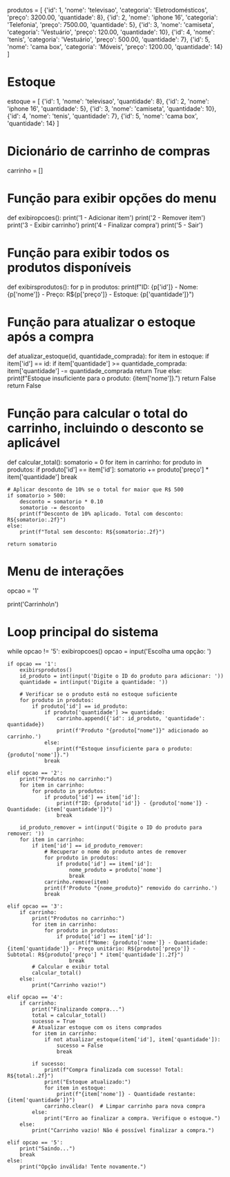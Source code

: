 produtos = [
    {'id': 1, 'nome': 'televisao', 'categoria': 'Eletrodomésticos', 'preço': 3200.00, 'quantidade': 8},
    {'id': 2, 'nome': 'iphone 16', 'categoria': 'Telefonia', 'preço': 7500.00, 'quantidade': 5},
    {'id': 3, 'nome': 'camiseta', 'categoria': 'Vestuário', 'preço': 120.00, 'quantidade': 10},
    {'id': 4, 'nome': 'tenis', 'categoria': 'Vestuário', 'preço': 500.00, 'quantidade': 7},
    {'id': 5, 'nome': 'cama box', 'categoria': 'Móveis', 'preço': 1200.00, 'quantidade': 14}
]

# Estoque
estoque = [
    {'id': 1, 'nome': 'televisao', 'quantidade': 8},
    {'id': 2, 'nome': 'iphone 16', 'quantidade': 5},
    {'id': 3, 'nome': 'camiseta', 'quantidade': 10},
    {'id': 4, 'nome': 'tenis', 'quantidade': 7},
    {'id': 5, 'nome': 'cama box', 'quantidade': 14}
]

# Dicionário de carrinho de compras
carrinho = []

# Função para exibir opções do menu
def exibiropcoes():
    print('1 - Adicionar item')
    print('2 - Remover item')
    print('3 - Exibir carrinho')
    print('4 - Finalizar compra')
    print('5 - Sair')

# Função para exibir todos os produtos disponíveis
def exibirsprodutos():
    for p in produtos:
        print(f"ID: {p['id']} - Nome: {p['nome']} - Preço: R${p['preço']} - Estoque: {p['quantidade']}")

# Função para atualizar o estoque após a compra
def atualizar_estoque(id, quantidade_comprada):
    for item in estoque:
        if item['id'] == id:
            if item['quantidade'] >= quantidade_comprada:
                item['quantidade'] -= quantidade_comprada
                return True
            else:
                print(f"Estoque insuficiente para o produto: {item['nome']}.")
                return False
    return False

# Função para calcular o total do carrinho, incluindo o desconto se aplicável
def calcular_total():
    somatorio = 0
    for item in carrinho:
        for produto in produtos:
            if produto['id'] == item['id']:
                somatorio += produto['preço'] * item['quantidade']
                break

    # Aplicar desconto de 10% se o total for maior que R$ 500
    if somatorio > 500:
        desconto = somatorio * 0.10
        somatorio -= desconto
        print(f"Desconto de 10% aplicado. Total com desconto: R${somatorio:.2f}")
    else:
        print(f"Total sem desconto: R${somatorio:.2f}")
    
    return somatorio

# Menu de interações
opcao = '1'

print('Carrinho\n')

# Loop principal do sistema
while opcao != '5':
    exibiropcoes()
    opcao = input('Escolha uma opção: ')

    if opcao == '1':
        exibirsprodutos()
        id_produto = int(input('Digite o ID do produto para adicionar: '))
        quantidade = int(input('Digite a quantidade: '))
        
        # Verificar se o produto está no estoque suficiente
        for produto in produtos:
            if produto['id'] == id_produto:
                if produto['quantidade'] >= quantidade:
                    carrinho.append({'id': id_produto, 'quantidade': quantidade})
                    print(f'Produto "{produto["nome"]}" adicionado ao carrinho.')
                else:
                    print(f"Estoque insuficiente para o produto: {produto['nome']}.")
                break

    elif opcao == '2':
        print("Produtos no carrinho:")
        for item in carrinho:
            for produto in produtos:
                if produto['id'] == item['id']:
                    print(f"ID: {produto['id']} - {produto['nome']} - Quantidade: {item['quantidade']}")
                    break

        id_produto_remover = int(input('Digite o ID do produto para remover: '))
        for item in carrinho:
            if item['id'] == id_produto_remover:
                # Recuperar o nome do produto antes de remover
                for produto in produtos:
                    if produto['id'] == item['id']:
                        nome_produto = produto['nome']
                        break
                carrinho.remove(item)
                print(f'Produto "{nome_produto}" removido do carrinho.')
                break

    elif opcao == '3':
        if carrinho:
            print("Produtos no carrinho:")
            for item in carrinho:
                for produto in produtos:
                    if produto['id'] == item['id']:
                        print(f"Nome: {produto['nome']} - Quantidade: {item['quantidade']} - Preço unitário: R${produto['preço']} - Subtotal: R${produto['preço'] * item['quantidade']:.2f}")
                        break
            # Calcular e exibir total
            calcular_total()
        else:
            print("Carrinho vazio!")

    elif opcao == '4':
        if carrinho:
            print("Finalizando compra...")
            total = calcular_total()
            sucesso = True
            # Atualizar estoque com os itens comprados
            for item in carrinho:
                if not atualizar_estoque(item['id'], item['quantidade']):
                    sucesso = False
                    break
            
            if sucesso:
                print(f"Compra finalizada com sucesso! Total: R${total:.2f}")
                print("Estoque atualizado:")
                for item in estoque:
                    print(f"{item['nome']} - Quantidade restante: {item['quantidade']}")
                carrinho.clear()  # Limpar carrinho para nova compra
            else:
                print("Erro ao finalizar a compra. Verifique o estoque.")
        else:
            print("Carrinho vazio! Não é possível finalizar a compra.")
        
    elif opcao == '5':
        print("Saindo...")
        break
    else:
        print("Opção inválida! Tente novamente.")
